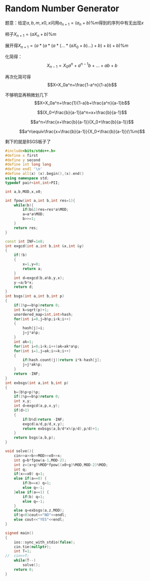 # Random Number Generator

题意：给定$a, b, m, x0 ,x$问用$a_{n+1}= (a_n +b)\%m$得到的序列中有无出现$x$

柿子$X_{n+1}=(aX_n+b)\%m$

展开得$X_{n+1}=(a*(a*(a*(...*(aX_0+b)...)+b)+b)+b)\%m$

化简得：
	$$X_{n-1}=X_0a^n+a^{n-1}b+...+ab+b$$

再次化简可得
	$$X=X_0a^n+\frac{1-a^n}{1-a}b$$
	
不够明显再稍微划几下
$$X=X_0a^n+\frac{1}{1-a}b+\frac{a^n}{a-1}b$$

$$(X_0+\frac{b}{a-1})a^n=x+\frac{b}{a-1}$$

$$a^n=\frac{x+\frac{b}{a-1}}{X_0+\frac{b}{a-1}}$$

$$a^n\equiv\frac{x+\frac{b}{a-1}}{X_0+\frac{b}{a-1}}(\%m)$$

剩下的就是BSGS板子了

```cpp
#include<bits/stdc++.h>
#define x first
#define y second
#define int long long 
#define endl '\n'
#define all(x) (x).begin(),(x).end()
using namespace std;
typedef pair<int,int>PII;

int a,b,MOD,x,x0;

int fpow(int a,int b,int res=1){
	while(b){
		if(b&1)res=res*a%MOD;
		a=a*a%MOD;
		b>>=1;
	}
	return res;
}

const int INF=1e8;
int exgcd(int a,int b,int &x,int &y)
{
    if(!b)
    {
        x=1,y=0;
        return a;
    }
    int d=exgcd(b,a%b,y,x);
    y-=a/b*x;
    return d;
}
int bsgs(int a,int b,int p)
{
    if(1%p==b%p)return 0;
    int k=sqrt(p)+1;
    unordered_map<int,int>hash;
    for(int i=0,j=b%p;i<k;i++)
    {
        hash[j]=i;
        j=j*a%p;
    }
    int ak=1;
    for(int i=0;i<k;i++)ak=ak*a%p;
    for(int i=1,j=ak;i<=k;i++)
    {
        if(hash.count(j))return i*k-hash[j];
        j=j*ak%p;
    }
    return -INF;
}
int exbsgs(int a,int b,int p)
{
    b=(b%p+p)%p;
    if(1%p==b%p)return 0;
    int x,y;
    int d=exgcd(a,p,x,y);
    if(d>1)
    {
        if(b%d)return -INF;
        exgcd(a/d,p/d,x,y);
        return exbsgs(a,b/d*x%(p/d),p/d)+1;
    }
    return bsgs(a,b,p);
}

void solve(){
	cin>>a>>b>>MOD>>x0>>x;
	int g=b*fpow(a-1,MOD-2);
	int z=(x+g)%MOD*fpow((x0+g)%MOD,MOD-2)%MOD;
	int q;
	if(x==x0) q=1;
	else if(a==0) {
		if(b==x) q=1;
		else q=-1;
	}else if(a==1) {
		if(b) q=1;
		else q=-1;
	}
    else q=exbsgs(a,z,MOD);
    if(q<0)cout<<"NO"<<endl;
    else cout<<"YES"<<endl;	
}

signed main()
{
	ios::sync_with_stdio(false);
    cin.tie(nullptr);
	int T=1;
//	cin>>T;
	while(T--)
		solve();
	return 0;
}
```